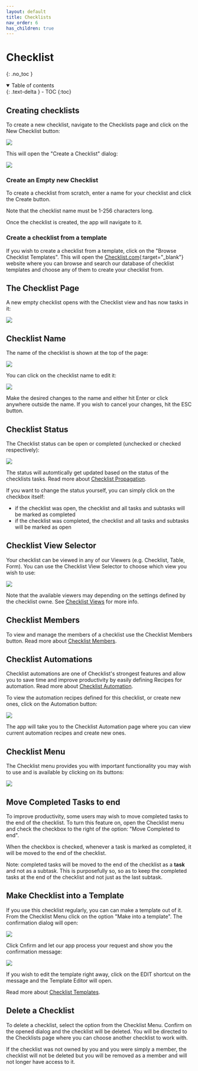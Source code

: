 ```yaml
---
layout: default
title: Checklists
nav_order: 6
has_children: true
---
```


# Checklist

{: .no_toc }

<details open markdown="block">
  <summary>
    Table of contents
  </summary>
  {: .text-delta }
- TOC
{:toc}
</details>

## Creating checklists

To create a new checklist, navigate to the Checklists page and click on the New Checklist button:

![](/assets/images/checklists/checklist-add.png)

This will open the "Create a Checklist" dialog:

![](/assets/images/checklists/checklist-add-dialog.png)

### Create an Empty new Checklist

To create a checklist from scratch, enter a name for your checklist and click the Create button.

Note that the checklist name must be 1-256 characters long.

Once the checklist is created, the app will navigate to it.

### Create a checklist from a template

If you wish to create a checklist from a template, click on the "Browse Checklist Templates". This will open the [Checklist.com](https://checklist.com/templates){:target="\_blank"} website where you can browse and search our database of checklist templates and choose any of them to create your checklist from.

## The Checklist Page

A new empty checklist opens with the Checklist view and has now tasks in it:

![](/assets/images/checklists/checklist-new.png)

## Checklist Name

The name of the checklist is shown at the top of the page:

![](/assets/images/checklists/checklist-page-name.png)

You can click on the checklist name to edit it:

![](/assets/images/checklists/checklist-page-name-edit.png)

Make the desired changes to the name and either hit Enter or click anywhere outside the name. If you wish to cancel your changes, hit the ESC button.

## Checklist Status

The Checklist status can be open or completed (unchecked or checked respectively):

![](/assets/images/checklists/checklist-page-status.png)

The status will automtically get updated based on the status of the checklists tasks. Read more about [Checklist Propagation](/checklists/form-view/#propagation).

If you want to change the status yourself, you can simply click on the checkbox itself:

- if the checklist was open, the checklist and all tasks and subtasks will be marked as completed
- if the checklist was completed, the checklist and all tasks and subtasks will be marked as open

## Checklist View Selector

Your checklist can be viewed in any of our Viewers (e.g. Checklist, Table, Form). You can use the Checklist View Selector to choose which view you wish to use:

![](/assets/images/checklists/checklist-page-view-selector.png)

Note that the available viewers may depending on the settings defined by the checklist owne. See [Checklist Views](/checklists/checklist-views/) for more info.

## Checklist Members

To view and manage the members of a checklist use the Checklist Members button. Read more about [Checklist Members](/checklist/checklist-members).

## Checklist Automations

Checklist automations are one of Checklist's strongest features and allow you to save time and improve productivity by easily defining Recipes for automation. Read more about [Checklist Automation](/automation).

To view the automation recipes defined for this checklist, or create new ones, click on the Automation button:

![](/assets/images/checklists/checklist-page-automation.png)

The app will take you to the Checklist Automation page where you can view current automation recipes and create new ones.

## Checklist Menu

The Checklist menu provides you with important functionality you may wish to use and is available by clicking on its buttons:

![](/assets/images/checklists/checklist-page-menu.png)

## Move Completed Tasks to end

To improve productivity, some users may wish to move completed tasks to the end of the checklist. To turn this feature on, open the Checklist menu and check the checkbox to the right of the option: "Move Completed to end".

When the checkbox is checked, whenever a task is marked as completed, it will be moved to the end of the checklist.

Note: completed tasks will be moved to the end of the checklist as a **task** and not as a subtask. This is purposefully so, so as to keep the completed tasks at the end of the checklist and not just as the last subtask.

## Make Checklist into a Template

If you use this checklist regularly, you can can make a template out of it. From the Checklist Menu click on the option "Make into a template". The confirmation dialog will open:

![](/assets/images/checklists/checklist-make-template-dialog.png)

Click Cnfirm and let our app process your request and show you the confirmation message:

![](/assets/images/checklists/checklist-make-template-confirmed.png)

If you wish to edit the template right away, click on the EDIT shortcut on the message and the Template Editor will open.

Read more about [Checklist Templates](/templates).

## Delete a Checklist

To delete a checklist, select the option from the Checklist Menu. Confirm on the opened dialog and the checklist will be deleted. You will be directed to the Checklists page where you can choose another checklist to work with.

If the checklist was not owned by you and you were simply a member, the checklist will not be deleted but you will be removed as a member and will not longer have access to it.
